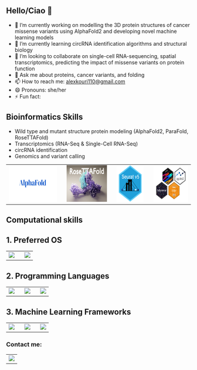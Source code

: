 ## Hello/Ciao 👋

- 🔭 I’m currently working on modelling the 3D protein structures of cancer missense variants using AlphaFold2 and developing novel machine learning models
- 🌱 I’m currently learning circRNA identification algorithms and structural biology
- 👯 I’m looking to collaborate on single-cell RNA-sequencing, spatial transcriptomics, predicting the impact of missense variants on protein function
- 💬 Ask me about proteins, cancer variants, and folding
- 📫 How to reach me: alexkouri110@gmail.com
- 😄 Pronouns: she/her
- ⚡ Fun fact:

## Bioinformatics Skills
- Wild type and mutant structure protein modeling (AlphaFold2, ParaFold, RoseTTAFold)
- Transcriptomics (RNA-Seq & Single-Cell RNA-Seq)
- circRNA identification
- Genomics and variant calling


<table>
  <tbody>
    <tr>
      <td align="center" style="padding-right: 20px;">
        <img height=100px src="https://raw.githubusercontent.com/erdaqorri/erdaqorri/main/images/201201_AlphaFold_002.png">
      </td>
      <td align="center" style="padding-right: 20px;">
        <img height=100px src="https://raw.githubusercontent.com/erdaqorri/erdaqorri/main/images/RoseTTAfold_IL12R_v3_text.jpeg">
      </td>
      <td align="center" style="padding-right: 20px;">
        <img height=100px src="https://raw.githubusercontent.com/erdaqorri/erdaqorri/main/images/SeuratV5.png">
      </td>
      <td align="center">
        <img height=100px src="https://raw.githubusercontent.com/erdaqorri/erdaqorri/main/images/tidyverse-icons.png">
      </td>
    </tr>
  </tbody>
</table>

## Computational skills
<h2>1. Preferred OS</h2>
<table>
  <tbody>
    <tr>
      <td align="center" style="padding-right: 20px;">
        <img height=60px src="https://img.shields.io/badge/Linux-FCC624?style=for-the-badge&logo=linux&logoColor=black">
      </td>
      <td align="center">
        <img height=60px src="https://img.shields.io/badge/Ubuntu-E95420?style=for-the-badge&logo=ubuntu&logoColor=white">
      </td>
    </tr>
  </tbody>
</table>

<h2>2. Programming Languages</h2>
<table>
  <tbody>
    <tr>
      <td align="center" style="padding-right: 20px;">
        <img height=60px src="https://img.shields.io/badge/-R-276DC3?style=flat-square&logo=r&logoColor=white">
      </td>
      <td align="center" style="padding-right: 20px;">
        <img height=60px src="https://img.shields.io/badge/GIT-E44C30?style=for-the-badge&logo=git&logoColor=white">
      </td>
      <td align="center">
        <img height=60px src="https://img.shields.io/badge/GNU%20Bash-4EAA25?style=for-the-badge&logo=GNU%20Bash&logoColor=white">
      </td>
    </tr>
  </tbody>
</table>

<h2>3. Machine Learning Frameworks</h2>
<table>
  <tbody>
    <tr>
      <td align="center" style="padding-right: 20px;">
        <img height=60px src="https://img.shields.io/badge/Keras-FF0000?style=for-the-badge&logo=keras&logoColor=white">
      </td>
      <td align="center" style="padding-right: 20px;">
        <img height=60px src="https://img.shields.io/badge/PyTorch-EE4C2C?style=for-the-badge&logo=pytorch&logoColor=white">
      </td>
      <td align="center">
        <img height=60px src="https://img.shields.io/badge/TensorFlow-FF6F00?style=for-the-badge&logo=tensorflow&logoColor=white">
      </td>
    </tr>
  </tbody>
</table>

<h3>Contact me:</h3>
<table>
  <tbody>
    <tr>
      <td align="center">
        <a href="mailto:alex.kouri110@gmail.com">
          <img height=60px src="https://img.shields.io/badge/Gmail-D14836?style=for-the-badge&logo=gmail&logoColor=white">
        </a>
      </td>
    </tr>
  </tbody>
</table>


